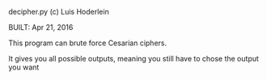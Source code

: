 decipher.py (c) Luis Hoderlein 


BUILT: Apr 21, 2016


This program can brute force Cesarian ciphers.

It gives you all possible outputs, meaning you still have to chose the output you want
